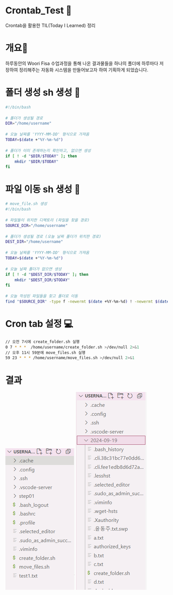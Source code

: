 # Crontab_Test 💪
Crontab을 활용한 TIL(Today I Learned) 정리

# 개요📢
하루동안의 Woori Fisa 수업과정을 통해 나온 결과물들을 하나의 폴더에 하루마다 저장하여 정리해주는 자동화 시스템을 만들어보고자 하여 기획하게 되었습니다.

# 폴더 생성 sh 생성 🔨
```bash
#!/bin/bash

# 폴더가 생성될 경로
DIR="/home/username"

# 오늘 날짜를 'YYYY-MM-DD' 형식으로 가져옴
TODAY=$(date +"%Y-%m-%d")

# 폴더가 이미 존재하는지 확인하고, 없으면 생성
if [ ! -d "$DIR/$TODAY" ]; then
    mkdir "$DIR/$TODAY"
fi
```
# 파일 이동 sh 생성 🔨
```bash
# move_file.sh 생성
#!/bin/bash

# 파일들이 위치한 디렉토리 (파일을 찾을 경로)
SOURCE_DIR="/home/username"

# 폴더가 생성될 경로 (오늘 날짜 폴더가 위치한 경로)
DEST_DIR="/home/username"

# 오늘 날짜를 'YYYY-MM-DD' 형식으로 가져옴
TODAY=$(date +"%Y-%m-%d")

# 오늘 날짜 폴더가 없으면 생성
if [ ! -d "$DEST_DIR/$TODAY" ]; then
    mkdir "$DEST_DIR/$TODAY"
fi

# 오늘 작성된 파일들을 찾고 폴더로 이동
find "$SOURCE_DIR" -type f -newermt $(date +%Y-%m-%d) ! -newermt $(date +%Y-%m-%d -d tomorrow) -exec mv {} "$DEST_DIR/$TODAY" \;
```

# Cron tab 설정 💻
```bash
// 오전 7시에 create_folder.sh 실행
0 7 * * *  /home/username/create_folder.sh >/dev/null 2>&1
// 오후 11시 59분에 move_files.sh 실행
59 23 * * * /home/username/move_files.sh >/dev/null 2>&1 
```

# 결과 

![크론탭 설정 이미지 1](crontab_image/image.png)
![크론탭 설정 이미지 2](crontab_image/image2.png)
